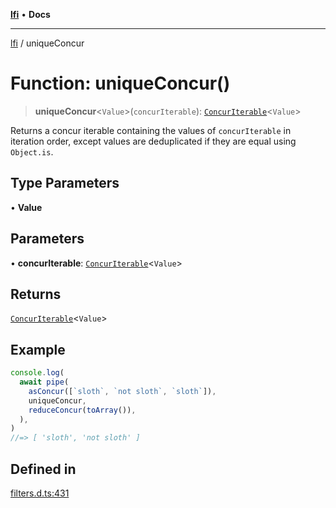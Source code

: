 [**lfi**](../readme.md) • **Docs**

***

[lfi](../globals.md) / uniqueConcur

# Function: uniqueConcur()

> **uniqueConcur**\<`Value`\>(`concurIterable`): [`ConcurIterable`](../type-aliases/ConcurIterable.md)\<`Value`\>

Returns a concur iterable containing the values of `concurIterable` in
iteration order, except values are deduplicated if they are equal using
`Object.is`.

## Type Parameters

• **Value**

## Parameters

• **concurIterable**: [`ConcurIterable`](../type-aliases/ConcurIterable.md)\<`Value`\>

## Returns

[`ConcurIterable`](../type-aliases/ConcurIterable.md)\<`Value`\>

## Example

```js
console.log(
  await pipe(
    asConcur([`sloth`, `not sloth`, `sloth`]),
    uniqueConcur,
    reduceConcur(toArray()),
  ),
)
//=> [ 'sloth', 'not sloth' ]
```

## Defined in

[filters.d.ts:431](https://github.com/TomerAberbach/lfi/blob/a3eb3a94b2928b5200a7bcd0a14fdc70f0cb5947/src/operations/filters.d.ts#L431)
